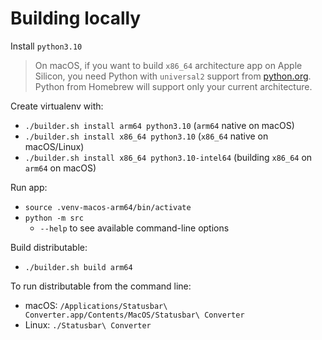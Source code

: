 # Building locally

Install `python3.10`

> On macOS, if you want to build `x86_64` architecture app on Apple Silicon, you need Python
> with `universal2` support from [python.org](https://www.python.org/downloads/release/python-31011/).
> Python from Homebrew will support only your current architecture.

Create virtualenv with:
- `./builder.sh install arm64 python3.10` (`arm64` native on macOS)
- `./builder.sh install x86_64 python3.10` (`x86_64` native on macOS/Linux)
- `./builder.sh install x86_64 python3.10-intel64` (building `x86_64` on `arm64` on macOS)

Run app:
- `source .venv-macos-arm64/bin/activate`
- `python -m src`
  - `--help` to see available command-line options

Build distributable:
- `./builder.sh build arm64`

To run distributable from the command line:
- macOS: `/Applications/Statusbar\ Converter.app/Contents/MacOS/Statusbar\ Converter`
- Linux: `./Statusbar\ Converter`
